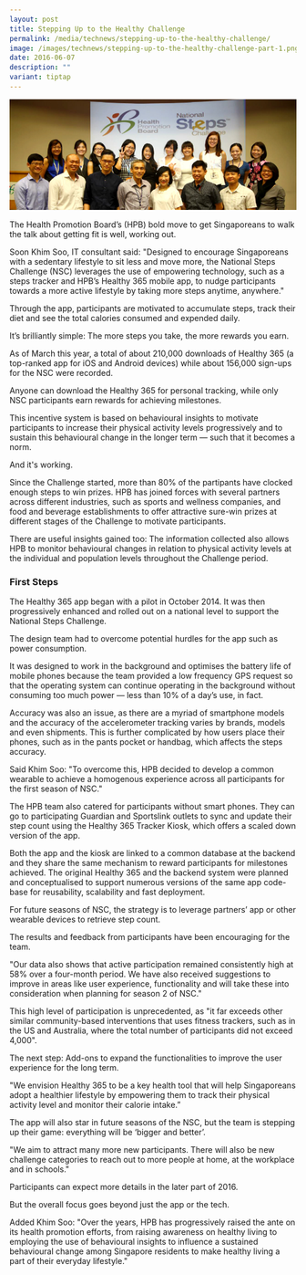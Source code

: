 ```yaml
---
layout: post
title: Stepping Up to the Healthy Challenge
permalink: /media/technews/stepping-up-to-the-healthy-challenge/
image: /images/technews/stepping-up-to-the-healthy-challenge-part-1.png
date: 2016-06-07
description: ""
variant: tiptap
---
```

![stepping up to the healthy challenge](/images/technews/stepping-up-to-the-healthy-challenge-part-1.png)

The Health Promotion Board’s (HPB) bold move to get Singaporeans to walk the talk about getting fit is well, working out.

Soon Khim Soo, IT consultant said: "Designed to encourage Singaporeans with a sedentary lifestyle to sit less and move more, the National Steps Challenge (NSC) leverages the use of empowering technology, such as a steps tracker and HPB’s Healthy 365 mobile app, to nudge participants towards a more active lifestyle by taking more steps anytime, anywhere."

Through the app, participants are motivated to accumulate steps, track their diet and see the total calories consumed and expended daily.

It’s brilliantly simple: The more steps you take, the more rewards you earn.

As of March this year, a total of about 210,000 downloads of Healthy 365 (a top-ranked app for iOS and Android devices) while about 156,000 sign-ups for the NSC were recorded.

Anyone can download the Healthy 365 for personal tracking, while only NSC participants earn rewards for achieving milestones.

This incentive system is based on behavioural insights to motivate participants to increase their physical activity levels progressively and to sustain this behavioural change in the longer term — such that it becomes a norm. 

And it's working. 

Since the Challenge started, more than 80% of the partipants have clocked enough steps to win prizes. HPB has joined forces with several partners across different industries, such as sports and wellness companies, and food and beverage establishments to offer attractive sure-win prizes at different stages of the Challenge to motivate participants.

There are useful insights gained too: The information collected also allows HPB to monitor behavioural changes in relation to physical activity levels at the individual and population levels throughout the Challenge period. 

### **First Steps**
The Healthy 365 app began with a pilot in October 2014. It was then progressively enhanced and rolled out on a national level to support the National Steps Challenge.

The design team had to overcome potential hurdles for the app such as power consumption.

It was designed to work in the background and optimises the battery life of mobile phones because the team provided a low frequency GPS request so that the operating system can continue operating in the background without consuming too much power — less than 10% of a day’s use, in fact.

Accuracy was also an issue, as there are a myriad of smartphone models and the accuracy of the accelerometer tracking varies by brands, models and even shipments. This is further complicated by how users place their phones, such as in the pants pocket or handbag, which affects the steps accuracy.

Said Khim Soo: "To overcome this, HPB decided to develop a common wearable to achieve a homogenous experience across all participants for the first season of NSC." 

The HPB team also catered for participants without smart phones. They can go to participating Guardian and Sportslink outlets to sync and update their step count using the Healthy 365 Tracker Kiosk, which offers a scaled down version of the app.

Both the app and the kiosk are linked to a common database at the backend and they share the same mechanism to reward participants for milestones achieved.  The original Healthy 365 and the backend system were planned and conceptualised to support numerous versions of the same app code-base for reusability, scalability and fast deployment. 

For future seasons of NSC, the strategy is to leverage partners’ app or other wearable devices to retrieve step count.

The results and feedback from participants have been encouraging for the team.

"Our data also shows that active participation remained consistently high at 58% over a four-month period. We have also received suggestions to improve in areas like user experience, functionality and will take these into consideration when planning for season 2 of NSC."

This high level of participation is unprecedented, as "it far exceeds other similar community-based interventions that uses fitness trackers, such as in the US and Australia, where the total number of participants did not exceed 4,000". 

The next step: Add-ons to expand the functionalities to improve the user experience for the long term.

"We envision Healthy 365 to be a key health tool that will help Singaporeans adopt a healthier lifestyle by empowering them to track their physical activity level and monitor their calorie intake.”

The app will also star in future seasons of the NSC, but the team is stepping up their game: everything will be ‘bigger and better’.  

"We aim to attract many more new participants.  There will also be new challenge categories to reach out to more people at home, at the workplace and in schools."

Participants can expect more details in the later part of 2016.

But the overall focus goes beyond just the app or the tech.

Added Khim Soo: "Over the years, HPB has progressively raised the ante on its health promotion efforts, from raising awareness on healthy living to employing the use of behavioural insights to influence a sustained behavioural change among Singapore residents to make healthy living a part of their everyday lifestyle."